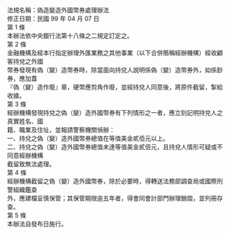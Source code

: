 法規名稱：偽造變造外國幣券處理辦法  
修正日期：民國 99 年 04 月 07 日  
第 1 條  
本辦法依中央銀行法第十八條之二規定訂定之。  
第 2 條  
金融機構及經本行指定辦理外匯業務之其他事業（以下合併簡稱經辦機構）經收顧客持兌之外國  
幣券發現有偽（變）造幣券時，除當面向持兌人說明係偽（變）造幣券外，如係鈔券，應加蓋  
『偽（變）造作廢』章，硬幣應剪角作廢，並經持兌人同意後，將原件截留，掣給收據。  
第 3 條  
經辦機構發現持兌之偽（變）造外國幣券有下列情形之一者，應立刻記明持兌人之真實姓名、國  
籍、職業及住址，並報請警察機關偵辦：  
一、持兌之偽（變）造外國幣券總值在等值美金貳佰元以上。  
二、持兌之偽（變）造外國幣券總值未達等值美金貳佰元，且持兌人情形可疑或不同意經辦機構  
截留致無法處理。  
第 4 條  
經辦機構截留之偽（變）造外國幣券，除於必要時，得轉送法務部調查局或國際刑警組織鑑查  
外，應建檔妥慎保管；其保管期限逾五年者，得會同會計部門辦理銷燬，並列冊存查。  
第 5 條  
本辦法自發布日施行。  


